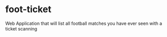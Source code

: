 # foot-ticket
Web Application that will list all football matches you have ever seen with a ticket scanning
